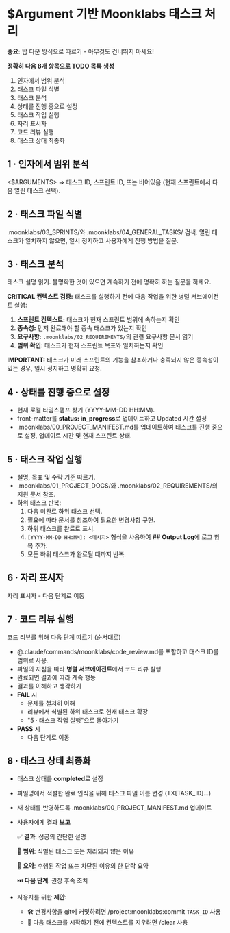 # $Argument 기반 Moonklabs 태스크 처리

**중요:** 탑 다운 방식으로 따르기 - 아무것도 건너뛰지 마세요!

**정확히 다음 8개 항목으로 TODO 목록 생성**

1. 인자에서 범위 분석
2. 태스크 파일 식별
3. 태스크 분석
4. 상태를 진행 중으로 설정
5. 태스크 작업 실행
6. 자리 표시자
7. 코드 리뷰 실행
8. 태스크 상태 최종화

## 1 · 인자에서 범위 분석

<$ARGUMENTS> ⇒ 태스크 ID, 스프린트 ID, 또는 비어있음 (현재 스프린트에서 다음 열린 태스크 선택).

## 2 · 태스크 파일 식별

.moonklabs/03_SPRINTS/와 .moonklabs/04_GENERAL_TASKS/ 검색.
열린 태스크가 일치하지 않으면, 일시 정지하고 사용자에게 진행 방법을 질문.

## 3 · 태스크 분석

태스크 설명 읽기. 불명확한 것이 있으면 계속하기 전에 명확히 하는 질문을 하세요.

**CRITICAL 컨텍스트 검증:** 태스크를 실행하기 전에 다음 작업을 위한 병렬 서브에이전트 실행:

1. **스프린트 컨텍스트:** 태스크가 현재 스프린트 범위에 속하는지 확인
2. **종속성:** 먼저 완료해야 할 종속 태스크가 있는지 확인
3. **요구사항:** `.moonklabs/02_REQUIREMENTS/`의 관련 요구사항 문서 읽기
4. **범위 확인:** 태스크가 현재 스프린트 목표와 일치하는지 확인

**IMPORTANT:** 태스크가 미래 스프린트의 기능을 참조하거나 충족되지 않은 종속성이 있는 경우, 일시 정지하고 명확히 요청.

## 4 · 상태를 진행 중으로 설정

- 현재 로컬 타임스탬프 찾기 (YYYY-MM-DD HH:MM).
- front-matter를 **status: in_progress**로 업데이트하고 Updated 시간 설정
- .moonklabs/00_PROJECT_MANIFEST.md를 업데이트하여 태스크를 진행 중으로 설정, 업데이트 시간 및 현재 스프린트 상태.

## 5 · 태스크 작업 실행

- 설명, 목표 및 수락 기준 따르기.
- .moonklabs/01_PROJECT_DOCS/와 .moonklabs/02_REQUIREMENTS/의 지원 문서 참조.
- 하위 태스크 반복:
  1. 다음 미완료 하위 태스크 선택.
  2. 필요에 따라 문서를 참조하여 필요한 변경사항 구현.
  3. 하위 태스크를 완료로 표시.
  4. `[YYYY-MM-DD HH:MM]: <메시지>` 형식을 사용하여 **## Output Log**에 로그 항목 추가.
  5. 모든 하위 태스크가 완료될 때까지 반복.

## 6 · 자리 표시자

자리 표시자 - 다음 단계로 이동

## 7 · 코드 리뷰 실행

코드 리뷰를 위해 다음 단계 따르기 (순서대로)

- @.claude/commands/moonklabs/code_review.md를 포함하고 태스크 ID를 범위로 사용.
- 파일의 지침을 따라 **병렬 서브에이전트**에서 코드 리뷰 실행
- 완료되면 결과에 따라 계속 행동
- 결과를 이해하고 생각하기
- **FAIL** 시
  - 문제를 철저히 이해
  - 리뷰에서 식별된 하위 태스크로 현재 태스크 확장
  - "5 · 태스크 작업 실행"으로 돌아가기
- **PASS** 시
  - 다음 단계로 이동

## 8 · 태스크 상태 최종화

- 태스크 상태를 **completed**로 설정
- 파일명에서 적절한 완료 인식을 위해 태스크 파일 이름 변경 (TX[TASK_ID]...)
- 새 상태를 반영하도록 .moonklabs/00_PROJECT_MANIFEST.md 업데이트
- 사용자에게 결과 **보고**

  ✅ **결과**: 성공의 간단한 설명

  🔎 **범위**: 식별된 태스크 또는 처리되지 않은 이유

  💬 **요약**: 수행된 작업 또는 차단된 이유의 한 단락 요약

  ⏭️ **다음 단계**: 권장 후속 조치

- 사용자를 위한 **제안**:

  - 🛠️ 변경사항을 git에 커밋하려면 /project:moonklabs:commit `TASK_ID` 사용
  - 🧹  다음 태스크를 시작하기 전에 컨텍스트를 지우려면 /clear 사용